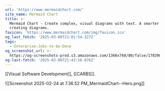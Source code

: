 ```yaml
---
url: 'https://www.mermaidchart.com/'
site_name: Mermaid Chart
title: >-
  Mermaid Chart - Create complex, visual diagrams with text. A smarter way of
  creating diagrams.
favicon: 'https://www.mermaidchart.com/img/favicon.ico'
og_last_fetch: '2025-03-06T21:01:54.327Z'
tags:
  - Enterprise-Jobs-to-be-Done
og_screenshot_url: >-
  https://og-screenshots-prod.s3.amazonaws.com/1366x768/80/false/1783984c991045b11ebcece0f423b559f7644489fa8a99052ad8cda44fedd82e.jpeg
og-last-fetch: '2025-03-06T21:43:58.076Z'
---
```

[[Visual Software Development]], [[CARBS]].

![[Screenshot 2025-02-24 at 7.36.52 PM_MermaidChart--Hero.png]]
